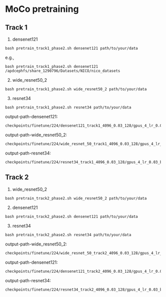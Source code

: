 # MoCo pretraining
## Track 1
1. densenet121
```
bash pretrain_track1_phase2.sh densenet121 path/to/your/data
```
e.g., 
```
bash pretrain_track1_phase2.sh densenet121 /apdcephfs/share_1290796/Datasets/NICO/nico_datasets
```
2. wide_resnet50_2
```
bash pretrain_track1_phase2.sh wide_resnet50_2 path/to/your/data
```
3. resnet34
```
bash pretrain_track1_phase2.sh resnet34 path/to/your/data
```
output-path-densenet121: 
```
checkpoints/finetune/224/densenet121_track1_4096_0.03_128/gpus_4_lr_0.03_bs_128_epochs_200_path_train/checkpoint_0199.pth.tar
```
output-path-wide_resnet50_2:
```
checkpoints/finetune/224/wide_resnet_50_track1_4096_0.03_128/gpus_4_lr_0.03_bs_128_epochs_200_path_train/checkpoint_0199.pth.tar
```
output-path-resnet34:
```
checkpoints/finetune/224/resnet34_track1_4096_0.03_128/gpus_4_lr_0.03_bs_128_epochs_200_path_train/checkpoint_0199.pth.tar
```

## Track 2
1. wide_resnet50_2
```
bash pretrain_track2_phase2.sh wide_resnet50_2 path/to/your/data
```
2. densenet121
```
bash pretrain_track2_phase2.sh densenet121 path/to/your/data
```
3. resnet34
```
bash pretrain_track2_phase2.sh resnet34 path/to/your/data
```
output-path-wide_resnet50_2:
```
checkpoints/finetune/224/wide_resnet_50_track2_4096_0.03_128/gpus_4_lr_0.03_bs_128_epochs_200_path_train/checkpoint_0199.pth.tar
```
output-path-densenet121: 
```
checkpoints/finetune/224/densenet121_track2_4096_0.03_128/gpus_4_lr_0.03_bs_128_epochs_200_path_train/checkpoint_0199.pth.tar
```
output-path-resnet34:
```
checkpoints/finetune/224/resnet34_track2_4096_0.03_128/gpus_4_lr_0.03_bs_128_epochs_200_path_train/checkpoint_0199.pth.tar
```